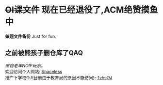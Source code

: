 # <del>OI课文件</del> 现在已经退役了,ACM绝赞摸鱼中
**做题文件备份** Just for fun.  

## 之前被熊孩子删仓库了QAQ
*来自老年NOIP玩家。*  
欢迎访问个人网站: [Spaceless](http://Spaceless.me)  
<del>推广下学校OJ(目前由于教育局的原因不能访问): [TzhsOJ](https://www.tzhsoj.com)  </del>

